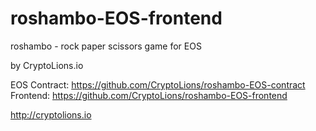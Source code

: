 # roshambo-EOS-frontend
roshambo - rock paper scissors game for EOS

by CryptoLions.io  

EOS Contract: https://github.com/CryptoLions/roshambo-EOS-contract  
Frontend: https://github.com/CryptoLions/roshambo-EOS-frontend  

http://cryptolions.io  
